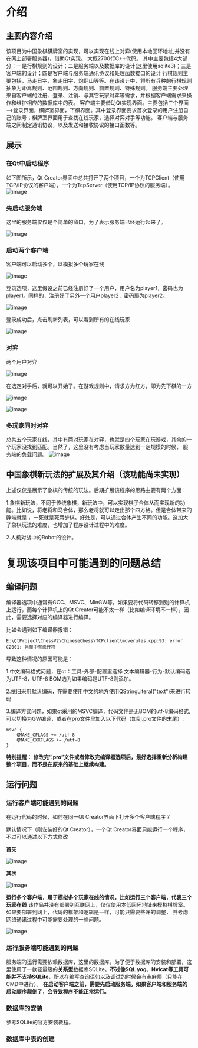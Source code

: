 # 介绍
## 主要内容介绍
该项目为中国象棋棋牌室的实现，可以实现在线上对弈(使用本地回环地址,并没有在网上部署服务器)，借助Qt实现。
大概2700行C++代码。
其中主要包括4大部分：一是行棋规则的设计；二是服务端以及数据库的设计(这里使用sqlite3)；三是客户端的设计；四是客户端与服务端通讯协议和处理函数接口的设计
行棋规则主要包括，马走日字，象走田字，炮翻山等等。在该设计中，将所有兵种的行棋规则抽象为距离规则、范围规则、方向规则、前置规则、特殊规则。
服务端主要处理来自客户端的注册、登录、注销、与其它玩家对弈等需求，并根据客户端需求来操作和维护相应的数据库中的表。
客户端主要借助Qt实现界面。主要包括三个界面——>登录界面，棋牌室界面，下棋界面。其中登录界面要求首次登录的用户注册自己的账号；棋牌室界面用于查找在线玩家，选择对弈对手等功能。
客户端与服务端之间制定通讯协议，以及发送和接收协议的接口函数等。

## 展示
### 在Qt中启动程序

如下图所示，Qt Creator界面中总共打开了两个项目，一个为TCPClient（使用TCP/IP协议的客户端），一个为TcpServer（使用TCP/IP协议的服务端）。
![image](https://github.com/helloautomatic/personal-works/assets/88640443/5643ef00-31ce-4a29-b374-e912255e8fca)

### 先启动服务端
这里的服务端仅仅是个简单的窗口，为了表示服务端已经运行起来了。

![image](https://github.com/helloautomatic/personal-works/assets/88640443/c414a3c9-d8a4-4d5d-ae31-be0fff3d275d)

### 启动两个客户端

客户端可以启动多个，以模拟多个玩家在线

![image](https://github.com/helloautomatic/personal-works/assets/88640443/937f6296-5bc6-40f3-802c-dd2a3ba315d9)

登录选项，这里假设之前已经注册好了一个用户，用户名为player1，密码也为player1。同样的，注册好了另外一个用户player2，密码耶为player2。

![image](https://github.com/helloautomatic/personal-works/assets/88640443/78501f41-51f0-4422-b9d6-27fe1d74a893)

登录成功后，点击刷新列表，可以看到所有的在线玩家

![image](https://github.com/helloautomatic/personal-works/assets/88640443/5ba463cf-7ed2-4b5e-bf88-935e2e1b8bec)

### 对弈

两个用户对弈

![image](https://github.com/helloautomatic/personal-works/assets/88640443/30f65210-a6dd-42c0-9a03-f6c11b38f35d)

在选定对手后，就可以开始了。在游戏规则中，请求方为红方，即为先下棋的一方

![image](https://github.com/helloautomatic/personal-works/assets/88640443/e5dcb036-c544-4a2e-8d66-a9a912562401)

![image](https://github.com/helloautomatic/personal-works/assets/88640443/d438fb87-30bd-433f-8340-f3b84e76f327)

### 多玩家同时对弈

总共五个玩家在线，其中有两对玩家在对弈，也就是四个玩家在玩游戏，其余的一个玩家没找到匹配。当然了，这里没有考虑当玩家数量达到一定规模的时候，
服务端的负载问题。
![image](https://github.com/helloautomatic/personal-works/assets/88640443/e788969f-07d0-482b-a64f-e204824b99b4)



## 中国象棋新玩法的扩展及其介绍（该功能尚未实现）

上述仅仅是展示了象棋的传统的玩法。后期扩展该程序的思路主要有两个方面：

1.象棋新玩法，不同于传统象棋，新玩法中，可以实现棋子合体从而实现新的功能。比如说，将老将和马合体，那么老将就可以走出那个四方格。但是合体带来的弊端就是
，一死就是死两步棋。好处是，可以通过合体产生不同的功能。这加大了象棋玩法的难度，也增加了程序设计过程中的难度。

2.人机对战中的Robot的设计。

# 复现该项目中可能遇到的问题总结
## 编译问题

编译器选项中通常有GCC、MSVC、MinGW等。如果要将代码转移到别的计算机上运行，而每个计算机上的Qt Creator可能不太一样（比如编译环境不一样），因此，需要选择对应的编译器进行编译。

比如会遇到如下编译器报错：
```
E:\QtProject\ChessV2\ChineseChess\TCPclient\moverules.cpp:93: error: C2001: 常量中有换行符
```

导致这种情况的原因可能是：

1.中文编码格式问题，在qt：工具-外部-配置里选择 文本编辑器-行为-默认编码选为UTF-8，UTF-8 BOM选为如果编码是UTF-8则添加。

2.依旧采用默认编码，在需要使用中文的地方使用QStringLiteral("text")来进行转码

3.编译方式问题，如果qt采用的MSVC编译，代码文件是无BOM的utf-8编码格式,可以切换为GW编译，或者在pro文件里加入以下代码（加到.pro文件的末尾）:

```
msvc {
    QMAKE_CFLAGS += /utf-8
    QMAKE_CXXFLAGS += /utf-8
}
```

**特别提醒：**
**修改完“.pro”文件或者修改完编译器选项后，最好选择重新分析构建整个项目，而不是在原来的基础上继续构建。**

## 运行问题

### 运行客户端可能遇到的问题
在运行代码的时候，如何在同一Qt Creator界面下打开多个客户端程序？

默认情况下（刚安装好的Qt Creator），一个Qt Creator界面只能运行一个程序，不过可以通过以下方式修改

**首先**

![image](https://github.com/helloautomatic/personal-works/assets/88640443/497fd688-47cb-4d64-8631-44fa88c85227)

**其次**

![image](https://github.com/helloautomatic/personal-works/assets/88640443/e61e9d0a-2e46-40a7-b2ae-da38f93c5f1e)

**运行多个客户端，用于模拟多个玩家在线的情况，比如运行三个客户端，代表三个玩家在线**
该作品并没有部署到互联网上，仅仅使用本低回环地址来模拟棋牌室。如果要部署到网上，代码的框架和逻辑是一样，可能只需要些许的调整，
并考虑网络通讯过程中可能需要处理的一些问题。

![image](https://github.com/helloautomatic/personal-works/assets/88640443/ee9f4d53-2795-4422-8fbf-86f108abbb30)

### 运行服务端可能遇到的问题
服务端的运行需要依赖数据库，这里的数据库。为了便于数据库的安装和部署，这里使用了一款轻量级的**关系型**数据库SQLite。**不过像SQL yog、Nvicat等工具可能并不支持SQLite**，所以在编写查询语句以及调试的时候会有点麻烦（只能在CMD中进行）。
**在启动客户端之前，需要先启动服务端。如果客户端和服务端的启动顺序颠倒了，会导致程序不能正常运行。**

### 数据库的安装
参考SQLite的官方安装教程。

### 数据库中表的创建








